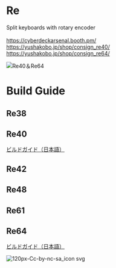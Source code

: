 # Re
Split keyboards with rotary encoder<br>
<br>
https://cyberdeckarsenal.booth.pm/<br>
https://yushakobo.jp/shop/consign_re40/<br>
https://yushakobo.jp/shop/consign_re64/<br>


![Re40＆Re64](https://user-images.githubusercontent.com/58157342/89754003-38164080-db15-11ea-95b6-936866eccc6a.JPG)

# Build Guide
## Re38
## Re40
[ビルドガイド（日本語）](Re40/Documents/buildguide_v1.0.md)
## Re42
## Re48
## Re61
## Re64
[ビルドガイド（日本語）](Re64/Documents/buildguide_v1.0.md)

![120px-Cc-by-nc-sa_icon svg](https://user-images.githubusercontent.com/58157342/87903527-24883480-ca97-11ea-86a5-e6abcf258247.png)
